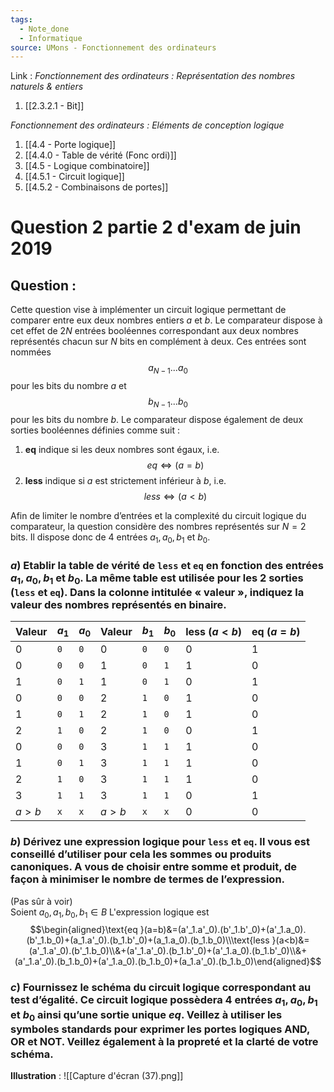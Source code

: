 ```yaml
---
tags:
  - Note_done
  - Informatique
source: UMons - Fonctionnement des ordinateurs
---
```


Link :
_Fonctionnement des ordinateurs : Représentation des nombres naturels & entiers_
1. [[2.3.2.1 - Bit]]

_Fonctionnement des ordinateurs : Eléments de conception logique_
1. [[4.4 - Porte logique]]
2. [[4.4.0 - Table de vérité (Fonc ordi)]]
3. [[4.5 - Logique combinatoire]]
4. [[4.5.1 - Circuit logique]]
5. [[4.5.2 - Combinaisons de portes]]

# Question 2 partie 2 d'exam de juin 2019
## Question : 
Cette question vise à implémenter un circuit logique permettant de comparer entre eux deux nombres entiers $a$ et $b$. Le comparateur dispose à cet effet de $2N$ entrées booléennes correspondant aux deux nombres représentés chacun sur $N$ bits en complément à deux. Ces entrées sont nommées $$a_{N−1} . . . a_0$$ pour les bits du nombre $a$ et $$b_{N−1} . . . b_0$$ pour les bits du nombre $b$. Le comparateur dispose également de deux sorties booléennes définies comme suit : 
1. **eq** indique si les deux nombres sont égaux, i.e. $$eq ⇔ (a = b)$$ 
2. **less** indique si $a$ est strictement inférieur à $b$, i.e. $$less ⇔ (a < b)$$ 

Afin de limiter le nombre d’entrées et la complexité du circuit logique du comparateur, la question considère des nombres représentés sur $N = 2$ bits. Il dispose donc de $4$ entrées $a_1, a_0, b_1$ et $b_0$.
### $a$) Etablir la table de vérité de `less` et `eq` en fonction des entrées $a_1, a_0, b_1$ et $b_0$. La même table est utilisée pour les 2 sorties (`less` et `eq`). Dans la colonne intitulée « valeur », indiquez la valeur des nombres représentés en binaire.

| Valeur | $a_1$ | $a_0$ | Valeur | $b_1$ | $b_0$ | less $(a<b)$ | eq $(a=b)$ |
| ------ | ----- | ----- | ------ | ----- | ----- | ------------ | ---------- |
| 0      | `0`   | `0`   | 0      | `0`   | `0`   | 0            | 1          |
| 0      | `0`   | `0`   | 1      | `0`   | `1`   | 1            | 0          |
| 1      | `0`   | `1`   | 1      | `0`   | `1`   | 0            | 1          |
| 0      | `0`   | `0`   | 2      | `1`   | `0`   | 1            | 0          |
| 1      | `0`   | `1`   | 2      | `1`   | `0`   | 1            | 0          |
| 2      | `1`   | `0`   | 2      | `1`   | `0`   | 0            | 1          |
| 0      | `0`   | `0`   | 3      | `1`   | `1`   | 1            | 0          |
| 1      | `0`   | `1`   | 3      | `1`   | `1`   | 1            | 0          |
| 2      | `1`   | `0`   | 3      | `1`   | `1`   | 1            | 0          |
| 3      | `1`   | `1`   | 3      | `1`   | `1`   | 0            | 1          |
| $a>b$  | `x`   | `x`   | $a>b$  | `x`   | `x`   | 0            | 0          |

### $b$) Dérivez une expression logique pour `less` et `eq`. Il vous est conseillé d’utiliser pour cela les sommes ou produits canoniques. A vous de choisir entre somme et produit, de façon à minimiser le nombre de termes de l’expression.
(Pas sûr à voir)
\
Soient $a_0, a_1,b_0, b_1\in B$ 
L'expression logique est $$\begin{aligned}\text{eq }(a=b)&=(a'_1.a'_0).(b'_1.b'_0)+(a'_1.a_0).(b'_1.b_0)+(a_1.a'_0).(b_1.b'_0)+(a_1.a_0).(b_1.b_0)\\\text{less }(a<b)&=(a'_1.a'_0).(b'_1.b_0)\\&+(a'_1.a'_0).(b_1.b'_0)+(a'_1.a_0).(b_1.b'_0)\\&+(a'_1.a'_0).(b_1.b_0)+(a'_1.a_0).(b_1.b_0)+(a_1.a'_0).(b_1.b_0)\end{aligned}$$
### $c$) Fournissez le schéma du circuit logique correspondant au test d’égalité. Ce circuit logique possèdera 4 entrées $a_1, a_0, b_1$ et $b_0$ ainsi qu’une sortie unique $eq$. Veillez à utiliser les symboles standards pour exprimer les portes logiques AND, OR et NOT. Veillez également à la propreté et la clarté de votre schéma.
**Illustration** : ![[Capture d'écran (37).png]]